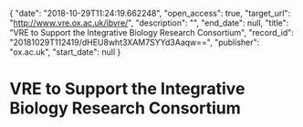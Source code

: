 {
  "date": "2018-10-29T11:24:19.662248", 
  "open_access": true, 
  "target_url": "http://www.vre.ox.ac.uk/ibvre/", 
  "description": "", 
  "end_date": null, 
  "title": "VRE to Support the Integrative Biology Research Consortium", 
  "record_id": "20181029T112419/dHEU8wht3XAM7SYYd3Aaqw==", 
  "publisher": "ox.ac.uk", 
  "start_date": null
}

# VRE to Support the Integrative Biology Research Consortium

